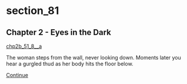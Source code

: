 
# section_81

## Chapter 2 - Eyes in the Dark

[chp2b_51_8__a](../../decomp/app/src/main/res/raw/chp2b_51_8__a.mp3 ':include :type=audio')

The woman steps from the wall, never looking down. Moments later you hear a gurgled thud as her body hits the floor below.

[Continue](output/chapter2/section_86.md)


